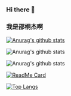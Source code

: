 ### Hi there 👋
### 我是邵桐杰啊
[![Anurag's github stats](https://github-readme-stats.vercel.app/api?username=nateshao)](https://github.com/anuraghazra/github-readme-stats)

![Anurag's github stats](https://github-readme-stats.vercel.app/api?username=nateshao&show_icons=true)

![Anurag's github stats](https://github-readme-stats.vercel.app/api?username=nateshao&show_icons=true&theme=radical)

[![ReadMe Card](https://github-readme-stats.vercel.app/api/pin/?username=nateshao&repo=github-readme-stats)](https://github.com/anuraghazra/github-readme-stats)

[![Top Langs](https://github-readme-stats.vercel.app/api/top-langs/?username=nateshao&layout=compact)](https://github.com/anuraghazra/github-readme-stats)











<!--
**nateshao/nateshao** is a ✨ _special_ ✨ repository because its `README.md` (this file) appears on your GitHub profile.

Here are some ideas to get you started:

- 🔭 I’m currently working on ...
- 🌱 I’m currently learning ...
- 👯 I’m looking to collaborate on ...
- 🤔 I’m looking for help with ...
- 💬 Ask me about ...
- 📫 How to reach me: ...
- 😄 Pronouns: ...
- ⚡ Fun fact: ...
-->
